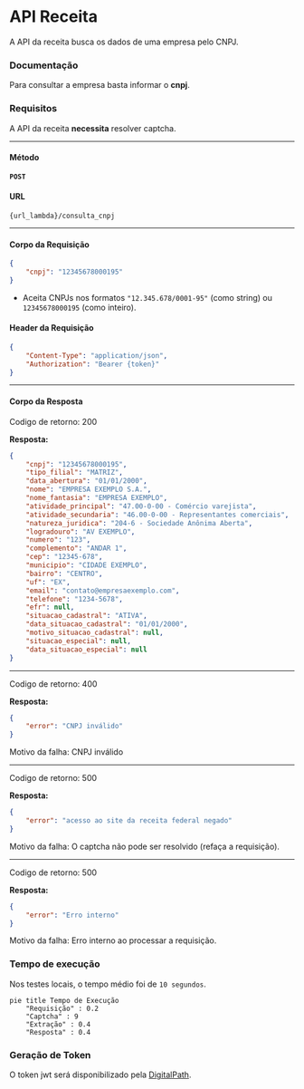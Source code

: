 # API Receita

A API da receita busca os dados de uma empresa pelo CNPJ.

### Documentação

Para consultar a empresa basta informar o **cnpj**.

### Requisitos
A API da receita **necessita** resolver captcha.

---

#### Método
**`POST`**

#### URL

`{url_lambda}/consulta_cnpj`

---

#### Corpo da Requisição
```json
{
    "cnpj": "12345678000195"
}
```

- Aceita CNPJs nos formatos `"12.345.678/0001-95"` (como string) ou `12345678000195` (como inteiro).


#### Header da Requisição
```json
{
    "Content-Type": "application/json",
    "Authorization": "Bearer {token}"
}
```
    
---


#### Corpo da Resposta
Codigo de retorno: 200

**Resposta:**
```json 
{
    "cnpj": "12345678000195",
    "tipo_filial": "MATRIZ",
    "data_abertura": "01/01/2000",
    "nome": "EMPRESA EXEMPLO S.A.",
    "nome_fantasia": "EMPRESA EXEMPLO",
    "atividade_principal": "47.00-0-00 - Comércio varejista",
    "atividade_secundaria": "46.00-0-00 - Representantes comerciais",
    "natureza_juridica": "204-6 - Sociedade Anônima Aberta",
    "logradouro": "AV EXEMPLO",
    "numero": "123",
    "complemento": "ANDAR 1",
    "cep": "12345-678",
    "municipio": "CIDADE EXEMPLO",
    "bairro": "CENTRO",
    "uf": "EX",
    "email": "contato@empresaexemplo.com",
    "telefone": "1234-5678",
    "efr": null,
    "situacao_cadastral": "ATIVA",
    "data_situacao_cadastral": "01/01/2000",
    "motivo_situacao_cadastral": null,
    "situacao_especial": null,
    "data_situacao_especial": null
}

```
---

Codigo de retorno: 400

**Resposta:**
```json
{
    "error": "CNPJ inválido"
}
```
Motivo da falha: CNPJ inválido

---

Codigo de retorno: 500

**Resposta:**
```json
{
    "error": "acesso ao site da receita federal negado"
}
```
Motivo da falha: O captcha não pode ser resolvido (refaça a requisição).

---

Codigo de retorno: 500

**Resposta:**
```json
{
    "error": "Erro interno"
}
```
Motivo da falha: Erro interno ao processar a requisição.

### Tempo de execução
Nos testes locais, o tempo médio foi de `10 segundos`.

```mermaid
pie title Tempo de Execução
    "Requisição" : 0.2
    "Captcha" : 9
    "Extração" : 0.4
    "Resposta" : 0.4
```

### Geração de Token
O token jwt será disponibilizado pela [DigitalPath](https://digitalpath.com.br).



